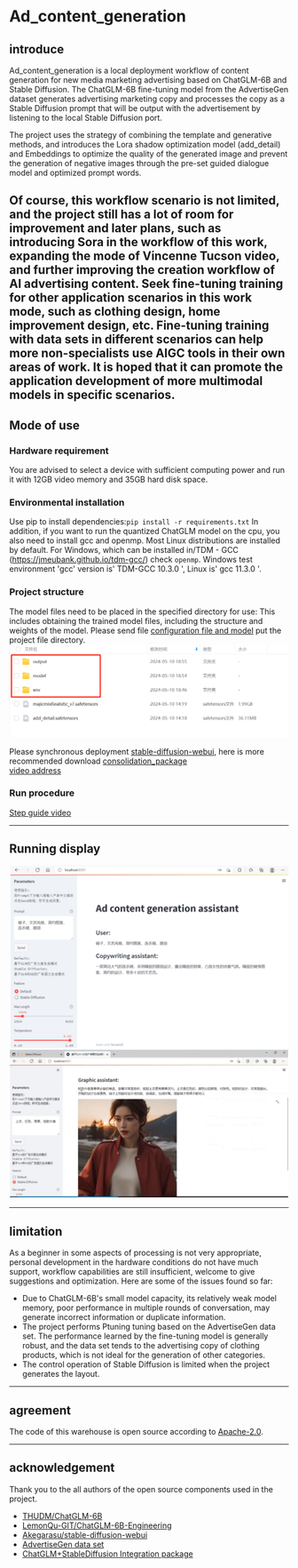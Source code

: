 # Ad_content_generation

## introduce

Ad_content_generation is a local deployment workflow of content generation for new media marketing advertising based on ChatGLM-6B and Stable Diffusion. The ChatGLM-6B fine-tuning model from the AdvertiseGen dataset generates advertising marketing copy and processes the copy as a Stable Diffusion prompt that will be output with the advertisement by listening to the local Stable Diffusion port.

The project uses the strategy of combining the template and generative methods, and introduces the Lora shadow optimization model (add_detail) and Embeddings to optimize the quality of the generated image and prevent the generation of negative images through the pre-set guided dialogue model and optimized prompt words.

Of course, this workflow scenario is not limited, and the project still has a lot of room for improvement and later plans, such as introducing Sora in the workflow of this work, expanding the mode of Vincenne Tucson video, and further improving the creation workflow of AI advertising content. Seek fine-tuning training for other application scenarios in this work mode, such as clothing design, home improvement design, etc. Fine-tuning training with data sets in different scenarios can help more non-specialists use AIGC tools in their own areas of work. It is hoped that it can promote the application development of more multimodal models in specific scenarios.
-----

## Mode of use

### Hardware requirement
You are advised to select a device with sufficient computing power and run it with 12GB video memory and 35GB hard disk space.

### Environmental installation
Use pip to install dependencies:`pip install -r requirements.txt`
In addition, if you want to run the quantized ChatGLM model on the cpu, you also need to install gcc and openmp. Most Linux distributions are installed by default. For Windows, which can be installed in/TDM - GCC (https://jmeubank.github.io/tdm-gcc/) check ` openmp `. Windows test environment 'gcc' version is' TDM-GCC 10.3.0 ', Linux is' gcc 11.3.0 '.

### Project structure
The model files need to be placed in the specified directory for use: This includes obtaining the trained model files, including the structure and weights of the model.
Please send file [configuration file and model](https://pan.baidu.com/s/10Cxa9RTvQq9wMlrTXvZr8Q?pwd=7ngl) put the project file directory.
![](resources/0545.png)

Please synchronous deployment [stable-diffusion-webui](https://github.com/Akegarasu/stable-diffusion-webui), here is more recommended download [consolidation_package](https://pan.quark.cn/s/2c832199b09b)  
[video address](https://www.bilibili.com/video/BV1iM4y1y7oA/?spm_id_from=333.788.0.0&vd_source=38a6ca096c69b42b176bdfa0ab4e928c)

### Run procedure
[Step guide video](https://pan.baidu.com/s/1_uIHpWqM_W0etLIxntp2Ng?pwd=f7db)


-----
## Running display
![](resources/4613.png)
![](resources/4652.png)

-----
## limitation
As a beginner in some aspects of processing is not very appropriate, personal development in the hardware conditions do not have much support, workflow capabilities are still insufficient, welcome to give suggestions and optimization. Here are some of the issues found so far:

- Due to ChatGLM-6B's small model capacity, its relatively weak model memory, poor performance in multiple rounds of conversation, may generate incorrect information or duplicate information.
- The project performs Ptuning tuning based on the AdvertiseGen data set. The performance learned by the fine-tuning model is generally robust, and the data set tends to the advertising copy of clothing products, which is not ideal for the generation of other categories.
- The control operation of Stable Diffusion is limited when the project generates the layout.

-----
## agreement
The code of this warehouse is open source according to [Apache-2.0](LICENSE).

-----
## acknowledgement
Thank you to the all authors of the open source components used in the project.
- [THUDM/ChatGLM-6B](https://github.com/THUDM/ChatGLM-6B)
- [LemonQu-GIT/ChatGLM-6B-Engineering](https://github.com/LemonQu-GIT/ChatGLM-6B-Engineering)
- [Akegarasu/stable-diffusion-webui](https://github.com/Akegarasu/stable-diffusion-webui)
- [AdvertiseGen data set](https://www.luge.ai/#/luge/dataDetail?id=9)
- [ChatGLM+StableDiffusion Integration package](https://www.bilibili.com/video/BV1Wa4y1V77o/?spm_id_from=333.1007.top_right_bar_window_custom_collection.content.click&vd_source=38a6ca096c69b42b176bdfa0ab4e928c)
